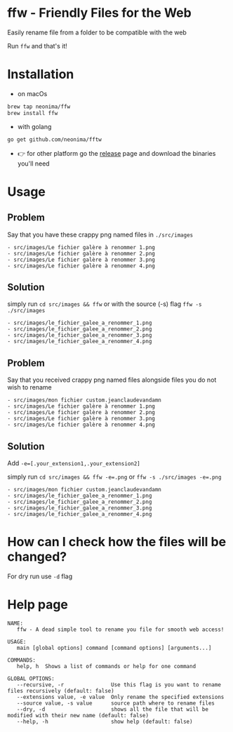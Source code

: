 # ffw - Friendly Files for the Web
Easily rename file from a folder to be compatible with the web

Run `ffw` and that's it!
# Installation

- on macOs
```bash
brew tap neonima/ffw
brew install ffw
```

- with golang
```bash
go get github.com/neonima/fftw
```

- 👉 for other platform go the [release](https://github.com/neonima/fftw/releases/) page and download the binaries you'll need

# Usage

## Problem

Say that you have these crappy png named files in `./src/images`
```text
- src/images/Le fichier galère à renommer 1.png
- src/images/Le fichier galère à renommer 2.png
- src/images/Le fichier galère à renommer 3.png
- src/images/Le fichier galère à renommer 4.png
```

## Solution

simply run `cd src/images && ffw` or with the source (-s) flag `ffw -s ./src/images`
```text
- src/images/le_fichier_galee_a_renommer_1.png
- src/images/le_fichier_galee_a_renommer_2.png
- src/images/le_fichier_galee_a_renommer_3.png
- src/images/le_fichier_galee_a_renommer_4.png
```

## Problem

Say that you received crappy png named files alongside files you do not wish to rename
```text
- src/images/mon fichier custom.jeanclaudevandamn
- src/images/Le fichier galère à renommer 1.png
- src/images/Le fichier galère à renommer 2.png
- src/images/Le fichier galère à renommer 3.png
- src/images/Le fichier galère à renommer 4.png
```

## Solution
Add `-e=[.your_extension1,.your_extension2]`

simply run `cd src/images && ffw -e=.png` or `ffw -s ./src/images -e=.png`
```text
- src/images/mon fichier custom.jeanclaudevandamn
- src/images/le_fichier_galee_a_renommer_1.png
- src/images/le_fichier_galee_a_renommer_2.png
- src/images/le_fichier_galee_a_renommer_3.png
- src/images/le_fichier_galee_a_renommer_4.png
```

# How can I check how the files will be changed?
For dry run use `-d` flag

# Help page

```text
NAME:
   ffw - A dead simple tool to rename you file for smooth web access!

USAGE:
   main [global options] command [command options] [arguments...]

COMMANDS:
   help, h  Shows a list of commands or help for one command

GLOBAL OPTIONS:
   --recursive, -r               Use this flag is you want to rename files recursively (default: false)
   --extensions value, -e value  Only rename the specified extensions
   --source value, -s value      source path where to rename files
   --dry, -d                     shows all the file that will be modified with their new name (default: false)
   --help, -h                    show help (default: false)

```